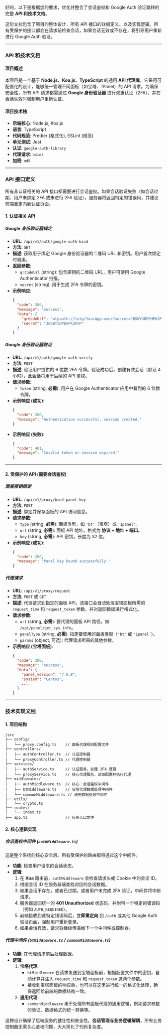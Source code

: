 好的，以下是根据您的要求，优化并整合了会话鉴权和 Google Auth 验证跳转的完整 **API 和技术文档**。

这份文档包含了项目的整体设计、所有 API 接口的详细定义、以及实现逻辑。所有受保护的接口都会在请求前检查会话，如果会话无效或不存在，将引导用户重新进行 Google Auth 验证。

-----

### API 和技术文档

#### 项目概述

本项目是一个基于 **Node.js、Koa.js、TypeScript** 的通用 **API 代理库**。它采用可配置化的设计，能够统一管理不同面板（如宝塔、1Panel）的 API 请求。为确保安全性，所有 API 请求都需通过 **Google 身份验证器** 进行双重认证（2FA），并在会话失效时强制用户重新认证。

#### 项目技术栈

  * **后端核心**: Node.js, Koa.js
  * **语言**: TypeScript
  * **代码规范**: Prettier (格式化), ESLint (规范)
  * **单元测试**: Jest
  * **认证**: `google-auth-library`
  * **代理请求**: `axios`
  * **加密**: `md5`

-----

### API 接口定义

所有非认证相关的 API 接口都需要进行会话鉴权。如果会话验证失败（如会话过期、用户未绑定 2FA 或未进行 2FA 验证），服务器将返回特定的错误码，并建议前端重定向到认证页面。

#### 1\. 认证相关 API

##### **Google 身份验证器绑定**

  * **URL**: `/api/v1/auth/google-auth-bind`
  * **方法**: `GET`
  * **描述**: 获取用于绑定 Google 身份验证器的二维码 URL 和密钥。用户首次绑定时调用。
  * **返回参数**:
      * `qrCodeUrl` (string): 包含密钥的二维码 URL，用户可使用 Google Authenticator 扫描。
      * `secret` (string): 用于生成 2FA 令牌的密钥。
  * **示例响应**:
    ```json
    {
      "code": 200,
      "message": "success",
      "data": {
        "qrCodeUrl": "otpauth://totp/YourApp:user?secret=JBSWY3DPEHPK3PXP&issuer=YourApp",
        "secret": "JBSWY3DPEHPK3PXP"
      }
    }
    ```

##### **Google 身份验证器验证**

  * **URL**: `/api/v1/auth/google-auth-verify`
  * **方法**: `POST`
  * **描述**: 验证用户提供的 6 位数 2FA 令牌。验证成功后，创建有效会话（默认 4 小时），此会话将用于后续的 API 鉴权。
  * **请求参数**:
      * `token` (string, **必需**): 用户在 Google Authenticator 应用中看到的 6 位数令牌。
  * **示例响应 (成功)**:
    ```json
    {
      "code": 200,
      "message": "Authentication successful, session created."
    }
    ```
  * **示例响应 (失败)**:
    ```json
    {
      "code": 401,
      "message": "Invalid token or session expired."
    }
    ```

-----

#### 2\. 受保护的 API (需要会话鉴权)

##### **面板密钥绑定**

  * **URL**: `/api/v1/proxy/bind-panel-key`
  * **方法**: `POST`
  * **描述**: 绑定并保存面板的 API 访问信息。
  * **请求参数**:
      * `type` (string, **必需**): 面板类型，如 `'bt'`（宝塔）或 `'1panel'`。
      * `url` (string, **必需**): 面板 API 地址，格式为 **协议 + 地址 + 端口**。
      * `key` (string, **必需**): API 密钥，长度为 32 位。
  * **示例响应 (成功)**:
    ```json
    {
      "code": 200,
      "message": "Panel key bound successfully."
    }
    ```

##### **代理请求**

  * **URL**: `/api/v1/proxy/request`
  * **方法**: `POST` 或 `GET`
  * **描述**: 代理请求到指定的面板 API。该接口会自动处理宝塔面板所需的 `request_time` 和 `request_token` 参数，并对返回数据进行格式化。
  * **请求参数**:
      * `url` (string, **必需**): 要代理的面板 API 路径，如 `/api/panel/get_sys_info`。
      * `panelType` (string, **必需**): 指定要使用的面板类型（`'bt'` 或 `'1panel'`）。
      * `params` (object, 可选): 代理请求所需的其他参数。
  * **示例响应 (宝塔面板)**:
    ```json
    {
      "code": 200,
      "message": "success",
      "data": {
        "panel_version": "7.9.8",
        "system": "Centos",
        ...
      }
    }
    ```

-----

### 技术实现文档

#### 1\. 项目结构

```
/src
├── config/
│   └── proxy.config.ts    // 面板代理规则配置文件
├── controllers/
│   ├── authController.ts  // 认证控制器
│   └── proxyController.ts // 代理控制器
├── services/
│   ├── authService.ts     // 认证服务，处理 2FA 逻辑
│   └── proxyService.ts    // 核心代理服务，读取配置并执行代理
├── middlewares/
│   ├── authMiddleware.ts  // 核心：会话鉴权中间件
│   ├── btMiddleware.ts    // 宝塔代理数据处理中间件
│   └── commonMiddleware.ts // 通用数据处理中间件
├── utils/
│   └── crypto.ts
├── routes/
│   └── index.ts
├── app.ts                 // 应用入口文件
```

#### 2\. 核心逻辑实现

##### **会话鉴权中间件 (`authMiddleware.ts`)**

这是整个系统的核心安全层。所有受保护的路由都将通过这个中间件。

  * **功能**: 检查用户请求的会话状态。
  * **逻辑**:
    1.  在 **Koa** 路由前，`authMiddleware` 会检查请求头或 Cookie 中的会话 ID。
    2.  根据会话 ID 在服务器端查找对应的会话数据。
    3.  如果会话不存在，或者已过期，或者用户未完成 2FA 验证，中间件将中断请求。
    4.  服务器返回统一的 **401 Unauthorized** 状态码，并附带一个特定的错误码（例如 `AUTH_REQUIRED`）。
    5.  前端接收到此特定错误码后，**立即重定向** 到 `/auth` 或其他 Google Auth 验证页面，强制用户重新登录。
    6.  如果会话有效，请求将继续传递给下一个中间件或控制器。

##### **代理中间件 (`btMiddleware.ts` / `commonMiddleware.ts`)**

  * **功能**: 在代理请求前后处理数据。
  * **逻辑**:
    1.  **宝塔代理**:
          * `btMiddleware` 在请求发送到宝塔面板前，根据配置文件中的密钥，自动计算并注入 `request_time` 和 `request_token` 这两个参数。
          * 接收到宝塔面板的响应后，也可以在这里进行统一的格式化处理，确保返回给前端的数据结构一致。
    2.  **通用代理**:
          * `commonMiddleware` 用于处理所有面板代理的通用逻辑，例如请求参数的验证、数据格式的统一转换等。

这种设计确保了后端服务的健壮性和安全性。**会话管理与业务逻辑解耦**，所有业务控制器无需关心鉴权问题，大大简化了代码复杂度。
